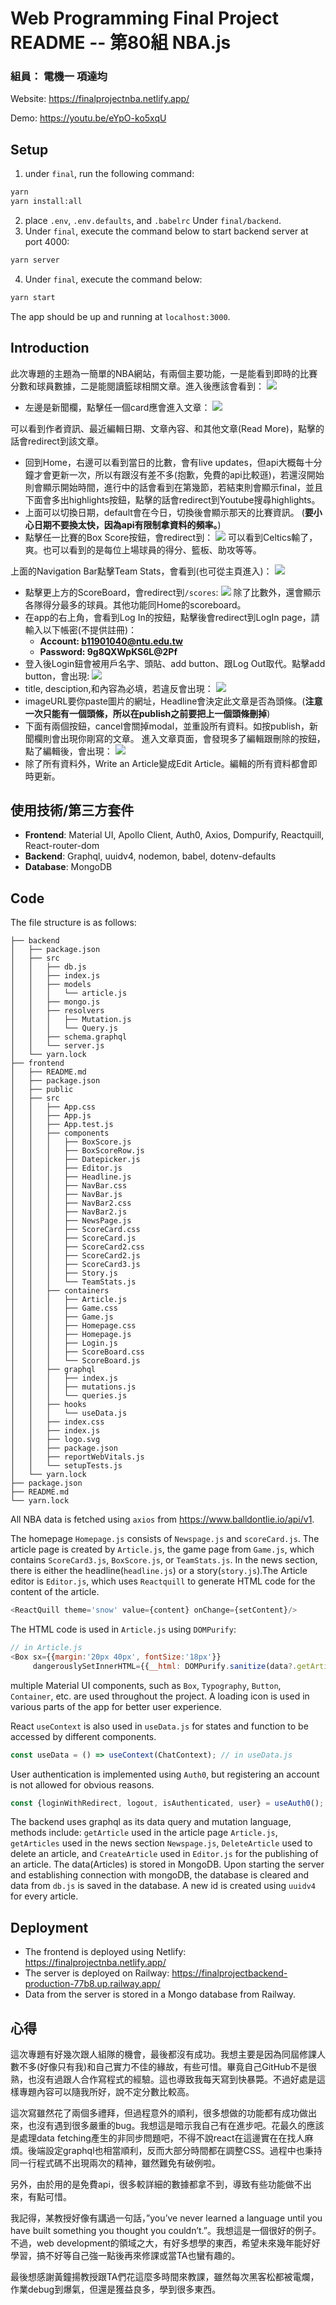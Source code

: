 # Web Programming Final Project README -- 第80組  NBA.js
### 組員： 電機一  項達均
Website: https://finalprojectnba.netlify.app/

Demo: https://youtu.be/eYpO-ko5xqU
## Setup
1. under `final`, run the following command:
```bash
yarn
yarn install:all
```
2. place `.env`, `.env.defaults`, and `.babelrc` Under `final/backend`.
3. Under `final`, execute the command below to start backend server at port 4000:
```bash
yarn server
```
4. Under `final`, execute the command below:
```bash
yarn start
```
The app should be up and running at `localhost:3000`.
## Introduction
此次專題的主題為一簡單的NBA網站，有兩個主要功能，一是能看到即時的比賽分數和球員數據，二是能閱讀籃球相關文章。進入後應該會看到：
![](https://i.imgur.com/75Y3yUz.jpg)
* 左邊是新聞欄，點擊任一個card應會進入文章：
![](https://i.imgur.com/xJcWFcI.jpg)

可以看到作者資訊、最近編輯日期、文章內容、和其他文章(Read More)，點擊的話會redirect到該文章。
* 回到Home，右邊可以看到當日的比數，會有live updates，但api大概每十分鐘才會更新一次，所以有跟沒有差不多(抱歉，免費的api比較遜)，若還沒開始則會顯示開始時間，進行中的話會看到在第幾節，若結束則會顯示final，並且下面會多出highlights按鈕，點擊的話會redirect到Youtube搜尋highlights。
* 上面可以切換日期，default會在今日，切換後會顯示那天的比賽資訊。
(**要小心日期不要換太快，因為api有限制拿資料的頻率。**)
* 點擊任一比賽的Box Score按鈕，會redirect到：
![](https://i.imgur.com/aFcTn6h.png)
可以看到Celtics輸了，爽。也可以看到的是每位上場球員的得分、籃板、助攻等等。

上面的Navigation Bar點擊Team Stats，會看到(也可從主頁進入)：
![](https://i.imgur.com/tBtVvPQ.png)
* 點擊更上方的ScoreBoard，會redirect到`/scores`:
![](https://i.imgur.com/wmnYxHy.png)
除了比數外，還會顯示各隊得分最多的球員。其他功能同Home的scoreboard。
* 在app的右上角，會看到Log In的按鈕，點擊後會redirect到LogIn page，請輸入以下帳密(不提供註冊)：
    *  **Account: b11901040@ntu.edu.tw**
    *  **Password: 9g8QXWpKS6L@2Pf**
* 登入後Login鈕會被用戶名字、頭貼、add button、跟Log Out取代。點擊add button，會出現:
  ![](https://i.imgur.com/xmzYArJ.png)
* title, desciption,和內容為必填，若違反會出現：
![](https://i.imgur.com/Njwex6G.png)
* imageURL要你paste圖片的網址，Headline會決定此文章是否為頭條。(**注意一次只能有一個頭條，所以在publish之前要把上一個頭條刪掉**)
* 下面有兩個按鈕，cancel會關掉modal，並重設所有資料。如按publish，新聞欄則會出現你剛寫的文章。
進入文章頁面，會發現多了編輯跟刪除的按鈕，點了編輯後，會出現：
![](https://i.imgur.com/qHaEXIW.png)
* 除了所有資料外，Write an Article變成Edit Article。編輯的所有資料都會即時更新。
## 使用技術/第三方套件
* **Frontend**: Material UI, Apollo Client, Auth0, Axios, Dompurify, Reactquill, React-router-dom
* **Backend**: Graphql, uuidv4, nodemon, babel, dotenv-defaults
* **Database**: MongoDB
## Code
The file structure is as follows:
```
├── backend
│   ├── package.json
│   ├── src
│   │   ├── db.js
│   │   ├── index.js
│   │   ├── models
│   │   │   └── article.js
│   │   ├── mongo.js
│   │   ├── resolvers
│   │   │   ├── Mutation.js
│   │   │   └── Query.js
│   │   ├── schema.graphql
│   │   └── server.js
│   └── yarn.lock
├── frontend
│   ├── README.md
│   ├── package.json
│   ├── public
│   ├── src
│   │   ├── App.css
│   │   ├── App.js
│   │   ├── App.test.js
│   │   ├── components
│   │   │   ├── BoxScore.js
│   │   │   ├── BoxScoreRow.js
│   │   │   ├── Datepicker.js
│   │   │   ├── Editor.js
│   │   │   ├── Headline.js
│   │   │   ├── NavBar.css
│   │   │   ├── NavBar.js
│   │   │   ├── NavBar2.css
│   │   │   ├── NavBar2.js
│   │   │   ├── NewsPage.js
│   │   │   ├── ScoreCard.css
│   │   │   ├── ScoreCard.js
│   │   │   ├── ScoreCard2.css
│   │   │   ├── ScoreCard2.js
│   │   │   ├── ScoreCard3.js
│   │   │   ├── Story.js
│   │   │   └── TeamStats.js
│   │   ├── containers
│   │   │   ├── Article.js
│   │   │   ├── Game.css
│   │   │   ├── Game.js
│   │   │   ├── Homepage.css
│   │   │   ├── Homepage.js
│   │   │   ├── Login.js
│   │   │   ├── ScoreBoard.css
│   │   │   └── ScoreBoard.js
│   │   ├── graphql
│   │   │   ├── index.js
│   │   │   ├── mutations.js
│   │   │   └── queries.js
│   │   ├── hooks
│   │   │   └── useData.js
│   │   ├── index.css
│   │   ├── index.js
│   │   ├── logo.svg
│   │   ├── package.json
│   │   ├── reportWebVitals.js
│   │   └── setupTests.js
│   └── yarn.lock
├── package.json
├── README.md
└── yarn.lock
```
All NBA data is fetched using `axios` from https://www.balldontlie.io/api/v1.

The homepage `Homepage.js` consists of `Newspage.js` and `scoreCard.js`. The article page is created by `Article.js`,
the game page from `Game.js`, which contains `ScoreCard3.js`, `BoxScore.js`, or `TeamStats.js`. In the news section, there is either the 
headline(`headline.js`) or a story(`story.js`).The Article editor is `Editor.js`, which uses `Reactquill` to generate HTML code for the content
of the article. 
```javascript
<ReactQuill theme='snow' value={content} onChange={setContent}/>
```
The HTML code is used in `Article.js` using `DOMPurify`:
``` javascript
// in Article.js
<Box sx={{margin:'20px 40px', fontSize:'18px'}} 
     dangerouslySetInnerHTML={{__html: DOMPurify.sanitize(data?.getArticle.content),}}></Box>
```
multiple Material UI components, such as `Box`, `Typography`, `Button`, `Container`, etc. are used throughout the project. A loading icon is used in various parts of the app 
for better user experience.

React `useContext` is also used in `useData.js` for states and function to be accessed by different components.
```javascript
const useData = () => useContext(ChatContext); // in useData.js
```
User authentication is implemented using `Auth0`, but registering an account is not allowed for obvious reasons.
```javascript
const {loginWithRedirect, logout, isAuthenticated, user} = useAuth0();
```

The backend uses graphql as its data query and mutation language, methods include: `getArticle` used in the article page `Article.js`, `getArticles` used in the news section
`Newspage.js`, `DeleteArticle` used to delete an article, and `CreateArticle` used in `Editor.js` for the publishing of an article. The data(Articles) is stored in MongoDB. 
Upon starting the server and establishing connection with mongoDB, the database is cleared and data from `db.js` is saved in the database. A new id is created using `uuidv4` for every article.
## Deployment
* The frontend is deployed using Netlify: https://finalprojectnba.netlify.app/
* The server is deployed on Railway: https://finalprojectbackend-production-77b8.up.railway.app/
* Data from the server is stored in a Mongo database from Railway.
## 心得
這次專題有好幾次跟人組隊的機會，最後都沒有成功。我想主要是因為同屆修課人數不多(好像只有我)和自己實力不佳的緣故，有些可惜。畢竟自己GitHub不是很熟，也沒有過跟人合作寫程式的經驗。這也導致我每天寫到快暴斃。不過好處是這樣專題內容可以隨我所好，說不定分數比較高。

這次寫雖然花了兩個多禮拜，但過程意外的順利，很多想做的功能都有成功做出來，也沒有遇到很多嚴重的bug。我想這是暗示我自己有在進步吧。花最久的應該是處理data fetching產生的非同步問題吧，不得不說react在這邊實在在找人麻煩。後端設定graphql也相當順利，反而大部分時間都在調整CSS。過程中也秉持同一行程式碼不出現兩次的精神，雖然難免有破例啦。

另外，由於用的是免費api，很多較詳細的數據都拿不到，導致有些功能做不出來，有點可惜。

我記得，某教授好像有講過一句話，”you’ve never learned a language until you have built something you thought you couldn’t.”。我想這是一個很好的例子。不過，web development的領域之大，有好多想學的東西，希望未來幾年能好好學習，搞不好等自己強一點後再來修課或當TA也蠻有趣的。

最後想感謝黃鐘揚教授跟TA們花這麼多時間來教課，雖然每次黑客松都被電爛，作業debug到爆氣，但還是獲益良多，學到很多東西。
